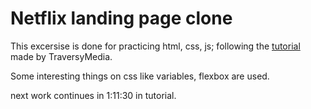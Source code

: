 # Netflix landing page clone

This excersise is done for practicing html, css, js; following the [tutorial](https://www.youtube.com/watch?v=P7t13SGytRk&feature=em-uploademail) made by TraversyMedia.

Some interesting things on css like variables, flexbox are used. 

next work continues in 1:11:30 in tutorial.
